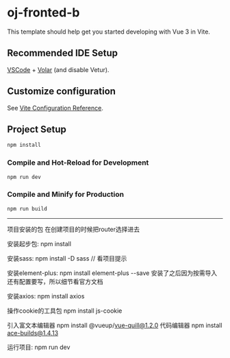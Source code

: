 # oj-fronted-b

This template should help get you started developing with Vue 3 in Vite.

## Recommended IDE Setup

[VSCode](https://code.visualstudio.com/) + [Volar](https://marketplace.visualstudio.com/items?itemName=Vue.volar) (and disable Vetur).

## Customize configuration

See [Vite Configuration Reference](https://vite.dev/config/).

## Project Setup

```sh
npm install
```

### Compile and Hot-Reload for Development

```sh
npm run dev
```

### Compile and Minify for Production

```sh
npm run build
```

--------------------------------------------------------------------------------------------------------------------------------------------
项目安装的包
在创建项目的时候把router选择进去

安装起步包:
npm install

安装sass:
npm install -D sass  // 看项目提示

安装element-plus:
npm install element-plus --save
安装了之后因为按需导入还有配置要写，所以细节看官方文档

安装axios:
npm install axios

操作cookie的工具包
npm install js-cookie

引入富文本编辑器
npm install @vueup/vue-quill@1.2.0
代码编辑器
npm install ace-builds@1.4.13

运行项目:
npm run dev
